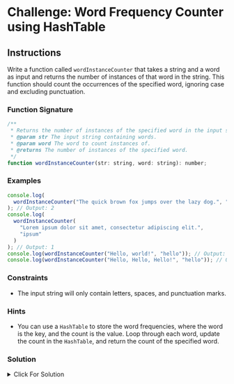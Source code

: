 # Challenge: Word Frequency Counter using HashTable

## Instructions

Write a function called `wordInstanceCounter` that takes a string and a word as input and returns the number of instances of that word in the string. This function should count the occurrences of the specified word, ignoring case and excluding punctuation.

### Function Signature

```js
/**
 * Returns the number of instances of the specified word in the input string.
 * @param str The input string containing words.
 * @param word The word to count instances of.
 * @returns The number of instances of the specified word.
 */
function wordInstanceCounter(str: string, word: string): number;
```

### Examples

```js
console.log(
  wordInstanceCounter("The quick brown fox jumps over the lazy dog.", "the")
); // Output: 2
console.log(
  wordInstanceCounter(
    "Lorem ipsum dolor sit amet, consectetur adipiscing elit.",
    "ipsum"
  )
); // Output: 1
console.log(wordInstanceCounter("Hello, world!", "hello")); // Output: 1
console.log(wordInstanceCounter("Hello, Hello, Hello!", "hello")); // Output: 3
```

### Constraints

- The input string will only contain letters, spaces, and punctuation marks.

### Hints

- You can use a `HashTable` to store the word frequencies, where the word is the key, and the count is the value. Loop through each word, update the count in the `HashTable`, and return the count of the specified word.

### Solution

<details markdown="1">
  <summary>Click For Solution</summary>

```js
export function wordInstanceCounter(str: string, word: string): number {
  const words = str.toLocaleLowerCase().split(/\W+/);
  const wordFrequency = new HashTable<number>();
  const targetWord = word.toLocaleLowerCase();
  let count = 0;

  for (const currentWord of words) {
    if (currentWord === '') continue;

    if (wordFrequency.has(currentWord)) {
      wordFrequency.set(currentWord, (wordFrequency.get(currentWord) ?? 0) + 1);
    } else {
      wordFrequency.set(currentWord, 1);
    }

    if (currentWord === targetWord) {
      count = wordFrequency.get(currentWord) ?? 0;
    }
  }

  return count;
}
```

### Explanation

- Convert the input string to lowercase and split it into an array of words
- Create a new instance of the `HashTable` class to store word frequencies
- Initialize a count variable to store the number of instances of the target word
- Loop through each word in the array of words
- Ignore empty strings (caused by multiple spaces or punctuation marks)
- Check if the current word already exists in the `HashTable`
- If the word exists, increment its frequency by 1
- If the word doesn't exist, add it to the `HashTable` with a frequency of 1
- Check if the current word is the target word
- Get the frequency of the target word from the `HashTable`
- Return the count of instances of the target word

</details>

